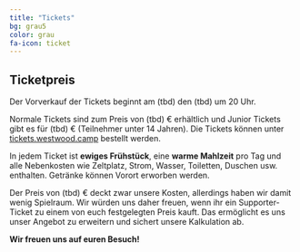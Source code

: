 ```yaml
---
title: "Tickets"
bg: grau5
color: grau
fa-icon: ticket
---
```


## Ticketpreis

Der Vorverkauf der Tickets beginnt am (tbd) den (tbd) um 20 Uhr.

Normale Tickets sind zum Preis von (tbd) € erhältlich und Junior Tickets gibt es für (tbd) € (Teilnehmer unter 14 Jahren). Die Tickets können unter [tickets.westwood.camp](https://tickets.westwood.camp/) bestellt werden.

In jedem Ticket ist __ewiges Frühstück__, eine __warme Mahlzeit__ pro Tag und alle Nebenkosten wie Zeltplatz, Strom, Wasser, Toiletten, Duschen usw. enthalten. Getränke können Vorort erworben werden.

Der Preis von (tbd) € deckt zwar unsere Kosten, allerdings haben wir damit wenig Spielraum. Wir würden uns daher freuen, wenn ihr ein Supporter-Ticket zu einem von euch festgelegten Preis kauft. Das ermöglicht es uns unser Angebot zu erweitern und sichert unsere Kalkulation ab.

__Wir freuen uns auf euren Besuch!__
